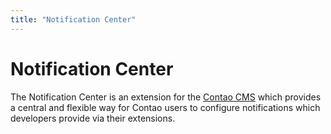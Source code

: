 ```yaml
---
title: "Notification Center"
---
```


# Notification Center


The Notification Center is an extension for the [Contao CMS][1] which
provides a central and flexible way for Contao users to configure notifications
which developers provide via their extensions.


[1]: https://contao.org
